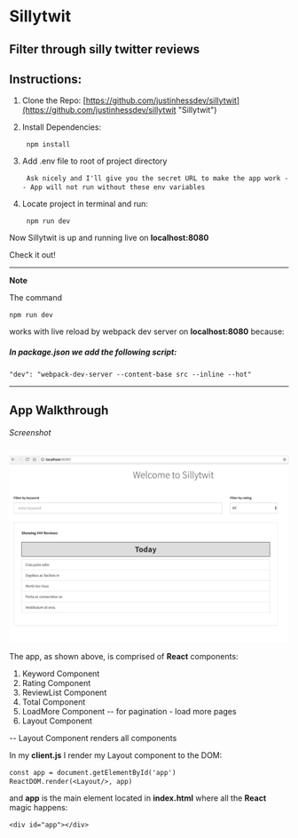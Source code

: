 # Sillytwit
## Filter through silly twitter reviews

## Instructions:

1. Clone the Repo: [https://github.com/justinhessdev/sillytwit](https://github.com/justinhessdev/sillytwit "Sillytwit")

2. Install Dependencies: 

		npm install
		
3. Add .env file to root of project directory
		
		Ask nicely and I'll give you the secret URL to make the app work -- App will not run without these env variables

4. Locate project in terminal and run:
		
		npm run dev
		
Now Sillytwit is up and running live on **localhost:8080**

Check it out!		
	
________________________

**Note**

The command 
	
	npm run dev
	
works with live reload by webpack dev server on **localhost:8080** because:	

##### In package.json we add the following script: 

	"dev": "webpack-dev-server --content-base src --inline --hot"
	
________________________


## App Walkthrough

###### Screenshot
![Alt text](./src/img/sillytwit.png?raw=true "Sillytwit Screenshot")

The app, as shown above, is comprised of **React** components:

1. Keyword Component 
2. Rating Component
3. ReviewList Component
4. Total Component
5. LoadMore Component -- for pagination - load more pages
6. Layout Component

-- Layout Component renders all components

In my **client.js** I render my Layout component to the DOM:
	
	const app = document.getElementById('app')
	ReactDOM.render(<Layout/>, app)
	
and **app** is the main element located in **index.html** where all the **React** magic happens:

	<div id="app"></div>
	
	

